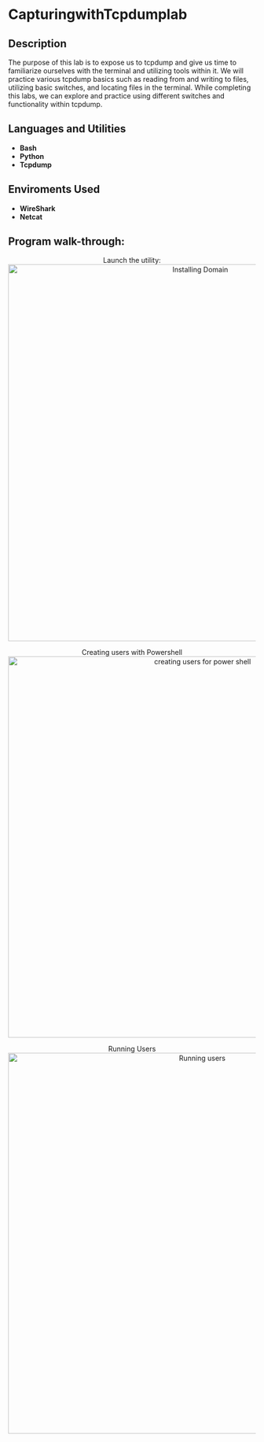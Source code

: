 # CapturingwithTcpdumplab

<h2>Description</h2>
The purpose of this lab is to expose us to tcpdump and give us time to familiarize ourselves with the terminal and utilizing tools within it. We will practice various tcpdump basics such as reading from and writing to files, utilizing basic switches, and locating files in the terminal. While completing this labs, we can explore and practice using different switches and functionality within tcpdump. 
<h2>Languages and Utilities</h2>

- <b>Bash</b>
- <b>Python </b>
- <b>Tcpdump</b>

<h2>Enviroments Used </h2>

- <b>WireShark</b> 
- <b>Netcat</b>

<h2>Program walk-through:</h2>

<p align="center">
Launch the utility: <br/>
<img width="766" alt="Installing Domain" src="https://github.com/AndreCyberT/ActiveDirectorylab/assets/143320920/11877ddb-62d3-4809-ba17-1140893afe19">

<p align="center">
Creating users with Powershell <br/>
<img width="775" alt="creating users for power shell" src="https://github.com/AndreCyberT/ActiveDirectorylab/assets/143320920/801047e0-1ae3-426a-9f4c-e6f65c1f14bf">

<p align="center">
Running Users <br/>
<img width="774" alt="Running users" src="https://github.com/AndreCyberT/ActiveDirectorylab/assets/143320920/a1cc5472-fabe-4a4a-89c1-852f66cb2963">
